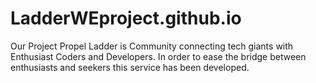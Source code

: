 # LadderWEproject.github.io
Our Project Propel Ladder is Community connecting tech giants with Enthusiast Coders and Developers.
In order to ease the bridge between enthusiasts and seekers this service has been developed.
